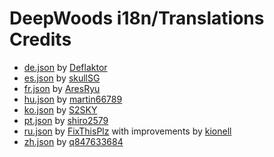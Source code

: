 # DeepWoods i18n/Translations Credits

 - [de.json](../i18n/de.json) by [Deflaktor](https://github.com/Deflaktor)
 - [es.json](../i18n/es.json) by [skullSG](https://forums.nexusmods.com/index.php?showuser=55091432)
 - [fr.json](../i18n/fr.json) by [AresRyu](https://forums.nexusmods.com/index.php?/user/31452340-aresryu/)
 - [hu.json](../i18n/hu.json) by [martin66789](https://www.nexusmods.com/users/27323031)
 - [ko.json](../i18n/ko.json) by [S2SKY](https://github.com/S2SKY)
 - [pt.json](../i18n/pt.json) by [shiro2579](https://github.com/shiro2579)
 - [ru.json](../i18n/ru.json) by [FixThisPlz](https://github.com/FixThisPlz) with improvements by [kionell](https://github.com/kionell)
 - [zh.json](../i18n/zh.json) by [q847633684](https://forums.nexusmods.com/index.php?showuser=76028173)
 